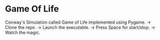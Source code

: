 # Game Of Life

Conway's Simulation called Game of Life implemented using Pygame.
-> Clone the repo.
-> Launch the executable.
-> Press Space for start/stop.
-> Watch the magic.
